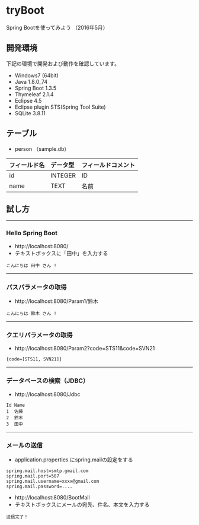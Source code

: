 # tryBoot
Spring Bootを使ってみよう （2016年5月）

## 開発環境
下記の環境で開発および動作を確認しています。

* Windows7 (64bit)
* Java 1.8.0_74
* Spring Boot 1.3.5
* Thymeleaf 2.1.4
* Eclipse 4.5
* Eclipse plugin STS(Spring Tool Suite)
* SQLite 3.8.11

## テーブル
* person （sample.db）

|フィールド名      |データ型   |フィールドコメント     |
|:-----------------|:----------|:----------------------|
|id                |INTEGER    |ID                     |
|name              |TEXT       |名前                   |



## 試し方

---
### Hello Spring Boot

* http://localhost:8080/
* テキストボックスに「田中」を入力する

```
こんにちは 田中 さん !
```

---
### パスパラメータの取得

* http://localhost:8080/Param1/鈴木

```
こんにちは 鈴木 さん !
```

---
### クエリパラメータの取得

* http://localhost:8080/Param2?code=STS11&code=SVN21

```
{code=[STS11, SVN21]}
```

---
### データベースの検索（JDBC）

* http://localhost:8080/Jdbc

```
Id Name
1  佐藤 
2  鈴木 
3  田中 
```

---
### メールの送信

* application.properties にspring.mailの設定をする
```
spring.mail.host=smtp.gmail.com
spring.mail.port=587
spring.mail.username=xxxx@gmail.com
spring.mail.password=....
```

* http://localhost:8080/BootMail
* テキストボックスにメールの宛先、件名、本文を入力する

```
送信完了！
```

